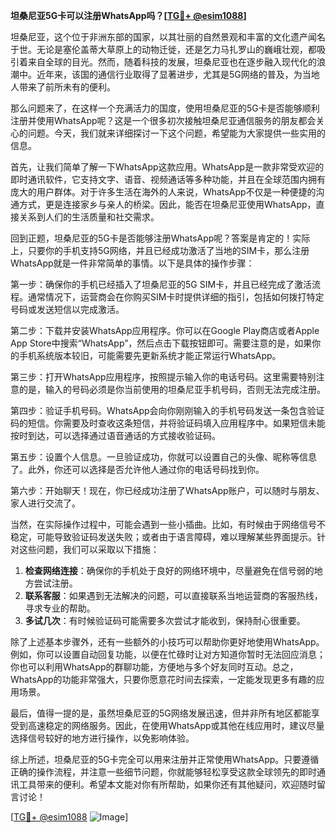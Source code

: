 **坦桑尼亚5G卡可以注册WhatsApp吗？[[TG💪+ @esim1088](https://t.me/s/esim1088)]**

坦桑尼亚，这个位于非洲东部的国家，以其壮丽的自然景观和丰富的文化遗产闻名于世。无论是塞伦盖蒂大草原上的动物迁徙，还是乞力马扎罗山的巍峨壮观，都吸引着来自全球的目光。然而，随着科技的发展，坦桑尼亚也在逐步融入现代化的浪潮中。近年来，该国的通信行业取得了显著进步，尤其是5G网络的普及，为当地人带来了前所未有的便利。

那么问题来了，在这样一个充满活力的国度，使用坦桑尼亚的5G卡是否能够顺利注册并使用WhatsApp呢？这是一个很多初次接触坦桑尼亚通信服务的朋友都会关心的问题。今天，我们就来详细探讨一下这个问题，希望能为大家提供一些实用的信息。

首先，让我们简单了解一下WhatsApp这款应用。WhatsApp是一款非常受欢迎的即时通讯软件，它支持文字、语音、视频通话等多种功能，并且在全球范围内拥有庞大的用户群体。对于许多生活在海外的人来说，WhatsApp不仅是一种便捷的沟通方式，更是连接家乡与亲人的桥梁。因此，能否在坦桑尼亚使用WhatsApp，直接关系到人们的生活质量和社交需求。

回到正题，坦桑尼亚的5G卡是否能够注册WhatsApp呢？答案是肯定的！实际上，只要你的手机支持5G网络，并且已经成功激活了当地的SIM卡，那么注册WhatsApp就是一件非常简单的事情。以下是具体的操作步骤：

第一步：确保你的手机已经插入了坦桑尼亚的5G SIM卡，并且已经完成了激活流程。通常情况下，运营商会在你购买SIM卡时提供详细的指引，包括如何拨打特定号码或发送短信以完成激活。

第二步：下载并安装WhatsApp应用程序。你可以在Google Play商店或者Apple App Store中搜索“WhatsApp”，然后点击下载按钮即可。需要注意的是，如果你的手机系统版本较旧，可能需要先更新系统才能正常运行WhatsApp。

第三步：打开WhatsApp应用程序，按照提示输入你的电话号码。这里需要特别注意的是，输入的号码必须是你当前使用的坦桑尼亚手机号码，否则无法完成注册。

第四步：验证手机号码。WhatsApp会向你刚刚输入的手机号码发送一条包含验证码的短信。你需要及时查收这条短信，并将验证码填入应用程序中。如果短信未能按时到达，可以选择通过语音通话的方式接收验证码。

第五步：设置个人信息。一旦验证成功，你就可以设置自己的头像、昵称等信息了。此外，你还可以选择是否允许他人通过你的电话号码找到你。

第六步：开始聊天！现在，你已经成功注册了WhatsApp账户，可以随时与朋友、家人进行交流了。

当然，在实际操作过程中，可能会遇到一些小插曲。比如，有时候由于网络信号不稳定，可能导致验证码发送失败；或者由于语言障碍，难以理解某些界面提示。针对这些问题，我们可以采取以下措施：

1. **检查网络连接**：确保你的手机处于良好的网络环境中，尽量避免在信号弱的地方尝试注册。
2. **联系客服**：如果遇到无法解决的问题，可以直接联系当地运营商的客服热线，寻求专业的帮助。
3. **多试几次**：有时候验证码可能需要多次尝试才能收到，保持耐心很重要。

除了上述基本步骤外，还有一些额外的小技巧可以帮助你更好地使用WhatsApp。例如，你可以设置自动回复功能，以便在忙碌时让对方知道你暂时无法回应消息；你也可以利用WhatsApp的群聊功能，方便地与多个好友同时互动。总之，WhatsApp的功能非常强大，只要你愿意花时间去探索，一定能发现更多有趣的应用场景。

最后，值得一提的是，虽然坦桑尼亚的5G网络发展迅速，但并非所有地区都能享受到高速稳定的网络服务。因此，在使用WhatsApp或其他在线应用时，建议尽量选择信号较好的地方进行操作，以免影响体验。

综上所述，坦桑尼亚的5G卡完全可以用来注册并正常使用WhatsApp。只要遵循正确的操作流程，并注意一些细节问题，你就能够轻松享受这款全球领先的即时通讯工具带来的便利。希望本文能对你有所帮助，如果你还有其他疑问，欢迎随时留言讨论！

[[TG💪+ @esim1088](https://t.me/s/esim1088) ![Image](https://i.postimg.cc/4NQfJmqS/Snipaste-2025-05-13-00-14-12.png)]